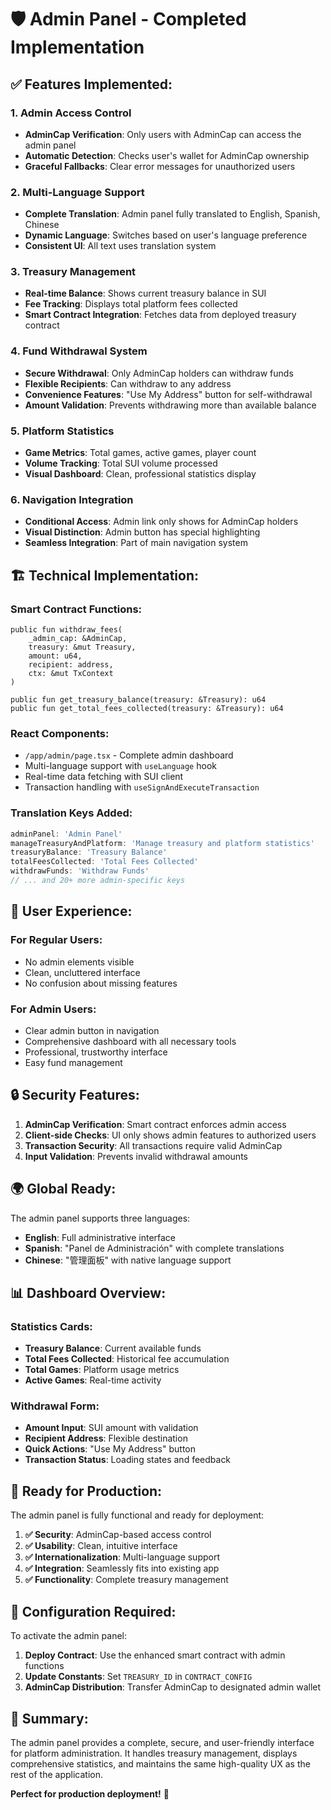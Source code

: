 # 🛡️ Admin Panel - Completed Implementation

## ✅ **Features Implemented:**

### 1. **Admin Access Control**
- **AdminCap Verification**: Only users with AdminCap can access the admin panel
- **Automatic Detection**: Checks user's wallet for AdminCap ownership
- **Graceful Fallbacks**: Clear error messages for unauthorized users

### 2. **Multi-Language Support**
- **Complete Translation**: Admin panel fully translated to English, Spanish, Chinese
- **Dynamic Language**: Switches based on user's language preference
- **Consistent UI**: All text uses translation system

### 3. **Treasury Management**
- **Real-time Balance**: Shows current treasury balance in SUI
- **Fee Tracking**: Displays total platform fees collected
- **Smart Contract Integration**: Fetches data from deployed treasury contract

### 4. **Fund Withdrawal System**
- **Secure Withdrawal**: Only AdminCap holders can withdraw funds
- **Flexible Recipients**: Can withdraw to any address
- **Convenience Features**: "Use My Address" button for self-withdrawal
- **Amount Validation**: Prevents withdrawing more than available balance

### 5. **Platform Statistics**
- **Game Metrics**: Total games, active games, player count
- **Volume Tracking**: Total SUI volume processed
- **Visual Dashboard**: Clean, professional statistics display

### 6. **Navigation Integration**
- **Conditional Access**: Admin link only shows for AdminCap holders
- **Visual Distinction**: Admin button has special highlighting
- **Seamless Integration**: Part of main navigation system

## 🏗️ **Technical Implementation:**

### Smart Contract Functions:
```move
public fun withdraw_fees(
    _admin_cap: &AdminCap,
    treasury: &mut Treasury,
    amount: u64,
    recipient: address,
    ctx: &mut TxContext
)

public fun get_treasury_balance(treasury: &Treasury): u64
public fun get_total_fees_collected(treasury: &Treasury): u64
```

### React Components:
- `/app/admin/page.tsx` - Complete admin dashboard
- Multi-language support with `useLanguage` hook
- Real-time data fetching with SUI client
- Transaction handling with `useSignAndExecuteTransaction`

### Translation Keys Added:
```typescript
adminPanel: 'Admin Panel'
manageTreasuryAndPlatform: 'Manage treasury and platform statistics'
treasuryBalance: 'Treasury Balance'
totalFeesCollected: 'Total Fees Collected'
withdrawFunds: 'Withdraw Funds'
// ... and 20+ more admin-specific keys
```

## 🎯 **User Experience:**

### For Regular Users:
- No admin elements visible
- Clean, uncluttered interface
- No confusion about missing features

### For Admin Users:
- Clear admin button in navigation
- Comprehensive dashboard with all necessary tools
- Professional, trustworthy interface
- Easy fund management

## 🔒 **Security Features:**

1. **AdminCap Verification**: Smart contract enforces admin access
2. **Client-side Checks**: UI only shows admin features to authorized users
3. **Transaction Security**: All transactions require valid AdminCap
4. **Input Validation**: Prevents invalid withdrawal amounts

## 🌍 **Global Ready:**

The admin panel supports three languages:
- **English**: Full administrative interface
- **Spanish**: "Panel de Administración" with complete translations
- **Chinese**: "管理面板" with native language support

## 📊 **Dashboard Overview:**

### Statistics Cards:
- **Treasury Balance**: Current available funds
- **Total Fees Collected**: Historical fee accumulation
- **Total Games**: Platform usage metrics
- **Active Games**: Real-time activity

### Withdrawal Form:
- **Amount Input**: SUI amount with validation
- **Recipient Address**: Flexible destination
- **Quick Actions**: "Use My Address" button
- **Transaction Status**: Loading states and feedback

## 🚀 **Ready for Production:**

The admin panel is fully functional and ready for deployment:

1. **✅ Security**: AdminCap-based access control
2. **✅ Usability**: Clean, intuitive interface
3. **✅ Internationalization**: Multi-language support
4. **✅ Integration**: Seamlessly fits into existing app
5. **✅ Functionality**: Complete treasury management

## 🔧 **Configuration Required:**

To activate the admin panel:

1. **Deploy Contract**: Use the enhanced smart contract with admin functions
2. **Update Constants**: Set `TREASURY_ID` in `CONTRACT_CONFIG`
3. **AdminCap Distribution**: Transfer AdminCap to designated admin wallet

## 🎉 **Summary:**

The admin panel provides a complete, secure, and user-friendly interface for platform administration. It handles treasury management, displays comprehensive statistics, and maintains the same high-quality UX as the rest of the application.

**Perfect for production deployment!** 🚀